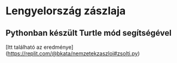 # Lengyelország zászlaja 
## Pythonban készült Turtle mód segítségével
[Itt található az eredménye] (https://replit.com/@bkata/nemzetekzaszloi#zsolti.py)
